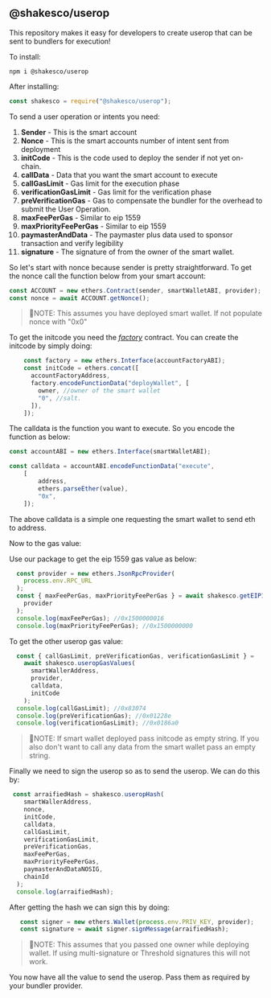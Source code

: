 ## @shakesco/userop

This repository makes it easy for developers to create userop that can be sent 
to bundlers for execution!

To install:
```shell
npm i @shakesco/userop
```

After installing:
```javascript
const shakesco = require("@shakesco/userop");
```

To send a user operation or intents you need:
1. __Sender__ - This is the smart account
2. __Nonce__ - This is the smart accounts number of intent sent from deployment
3. __initCode__ - This is the code used to deploy the sender if not yet on-chain.
4. __callData__ - Data that you want the smart account to execute
5. __callGasLimit__ - Gas limit for the execution phase
6. __verificationGasLimit__ - Gas limit for the verification phase
7. __preVerificationGas__ - Gas to compensate the bundler for the overhead to submit the User Operation.
8. __maxFeePerGas__ - Similar to eip 1559
9. __maxPriorityFeePerGas__ - Similar to eip 1559
10. __paymasterAndData__ - The paymaster plus data used to sponsor transaction and verify legibility
11. __signature__ - The signature of from the owner of the smart wallet.

So let's start with nonce because sender is pretty straightforward.
To get the nonce call the function below from your smart account:

```javascript
const ACCOUNT = new ethers.Contract(sender, smartWalletABI, provider);
const nonce = await ACCOUNT.getNonce();
```

>📓NOTE: This assumes you have deployed smart wallet. If not populate nonce with "0x0"

To get the initcode you need the [_factory_](https://github.com/eth-infinitism/account-abstraction/blob/develop/contracts/samples/SimpleAccountFactory.sol "Factory") contract. You can create the initcode by simply doing:

```javascript
    const factory = new ethers.Interface(accountFactoryABI);
    const initCode = ethers.concat([
      accountFactoryAddress,
      factory.encodeFunctionData("deployWallet", [
        owner, //owner of the smart wallet
        "0", //salt.
      ]),
    ]);
```

The calldata is the function you want to execute. So you encode the function as below:

```javascript
const accountABI = new ethers.Interface(smartWalletABI);

const calldata = accountABI.encodeFunctionData("execute", 
    [
        address,
        ethers.parseEther(value),
        "0x",
    ]);
```

The above calldata is a simple one requesting the smart wallet to send eth to address.

Now to the gas value:

Use our package to get the eip 1559 gas value as below:

```javascript
  const provider = new ethers.JsonRpcProvider(
    process.env.RPC_URL
  );
  const { maxFeePerGas, maxPriorityFeePerGas } = await shakesco.getEIP1559(
    provider
  );
  console.log(maxFeePerGas); //0x1500000016
  console.log(maxPriorityFeePerGas); //0x1500000000
```

To get the other userop gas value:

```javascript
  const { callGasLimit, preVerificationGas, verificationGasLimit } =
    await shakesco.useropGasValues(
      smartWallerAddress,
      provider,
      calldata,
      initCode
    );
  console.log(callGasLimit); //0x83074
  console.log(preVerificationGas); //0x01228e
  console.log(verificationGasLimit); //0x0186a0
```
>📓NOTE: If smart wallet deployed pass initcode as empty string. If you also don't want to call any data from the smart wallet pass an empty string.

Finally we need to sign the userop so as to send the userop. We can do this by:

```javascript
 const arraifiedHash = shakesco.useropHash(
    smartWallerAddress,
    nonce,
    initCode,
    calldata,
    callGasLimit,
    verificationGasLimit,
    preVerificationGas,
    maxFeePerGas,
    maxPriorityFeePerGas,
    paymasterAndDataNOSIG,
    chainId
  );
  console.log(arraifiedHash);
```
After getting the hash we can sign this by doing:

```javascript	
   const signer = new ethers.Wallet(process.env.PRIV_KEY, provider);
   const signature = await signer.signMessage(arraifiedHash);
```
>📓NOTE: This assumes that you passed one owner while deploying wallet. If using multi-signature or Threshold signatures this will not work.

You now have all the value to send the userop. Pass them as required by your bundler provider.




